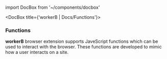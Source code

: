 import DocBox from '~/components/docbox'

<DocBox title={'workerB | Docs/Functions'}>

### **Functions**

**workerB** browser extension supports JaveScript functions which can be used to interact with the browser. These functions are developed to mimic how a user interacts on a site.

</DocBox>
